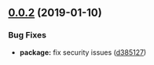 ## [0.0.2](https://github.com/BBVAEngineering/ember-web-workers/compare/v0.0.1...v0.0.2) (2019-01-10)


### Bug Fixes

* **package:** fix security issues ([d385127](https://github.com/BBVAEngineering/ember-web-workers/commit/d385127))
